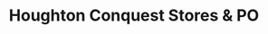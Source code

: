---
title: "Houghton Conquest Stores & PO"
url: /houghton-conquest/houghton-conquest-stores-and-po/
shop: convenience
---